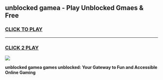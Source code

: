 
## unblocked gamea - Play Unblocked Gmaes & Free
<h3>
<a href="https://news.freeplayer.one?title=unblocked_gamea&ref=16F">CLICK TO PLAY</a></h3>
<hr>

<h3>
<a href="https://news.freeplayer.one?title=unblocked_gamea&ref=16F">CLICK 2 PLAY</a>
  
</h3>

<a href="https://news.freeplayer.one?title=unblocked_gamea&ref=16F/"><img src="https://clearcache.store/games.png"></a>


**unblocked gamea games unblocked: Your Gateway to Fun and Accessible Online Gaming**
